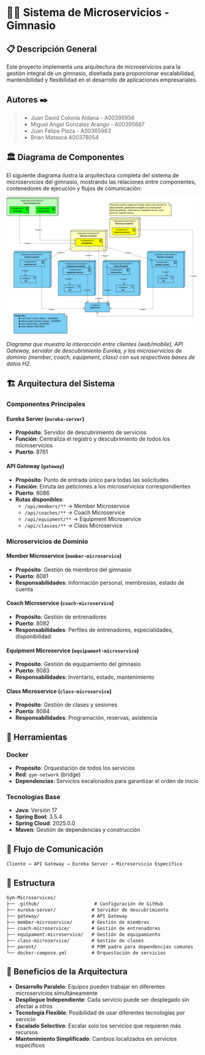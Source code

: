 # 🏋️‍♂️ Sistema de Microservicios - Gimnasio

## 📋 Descripción General

Este proyecto implementa una arquitectura de microservicios para la gestión integral de un gimnasio, diseñada para proporcionar escalabilidad, mantenibilidad y flexibilidad en el desarrollo de aplicaciones empresariales.

## Autores ✒️

> - Juan David Colonia Aldana - A00395956
> - Miguel Angel Gonzalez Arango - A00395687
> - Juan Felipe Plaza - A00365963
> - Brian Matasca A00378054

## 🏛️ Diagrama de Componentes

El siguiente diagrama ilustra la arquitectura completa del sistema de microservicios del gimnasio, mostrando las relaciones entre componentes, contenedores de ejecución y flujos de comunicación:

![Diagrama de Componentes](../images/Gym%20Microservices%20-%20Components%20Diagram.png)

_Diagrama que muestra la interacción entre clientes (web/mobile), API Gateway, servidor de descubrimiento Eureka, y los microservicios de dominio (member, coach, equipment, class) con sus respectivas bases de datos H2._

## 🏗️ Arquitectura del Sistema

### Componentes Principales

#### **Eureka Server** (`eureka-server`)

- **Propósito**: Servidor de descubrimiento de servicios
- **Función**: Centraliza el registro y descubrimiento de todos los microservicios
- **Puerto**: 8761

#### **API Gateway** (`gateway`)

- **Propósito**: Punto de entrada único para todas las solicitudes
- **Función**: Enruta las peticiones a los microservicios correspondientes
- **Puerto**: 8086
- **Rutas disponibles**:
  - `/api/members/**` → Member Microservice
  - `/api/coaches/**` → Coach Microservice
  - `/api/equipment/**` → Equipment Microservice
  - `/api/classes/**` → Class Microservice

### Microservicios de Dominio

#### **Member Microservice** (`member-microservice`)

- **Propósito**: Gestión de miembros del gimnasio
- **Puerto**: 8081
- **Responsabilidades**: Información personal, membresías, estado de cuenta

#### **Coach Microservice** (`coach-microservice`)

- **Propósito**: Gestión de entrenadores
- **Puerto**: 8082
- **Responsabilidades**: Perfiles de entrenadores, especialidades, disponibilidad

#### **Equipment Microservice** (`equipament-microservice`)

- **Propósito**: Gestión de equipamiento del gimnasio
- **Puerto**: 8083
- **Responsabilidades**: Inventario, estado, mantenimiento

#### **Class Microservice** (`class-microservice`)

- **Propósito**: Gestión de clases y sesiones
- **Puerto**: 8084
- **Responsabilidades**: Programación, reservas, asistencia

## 🐳 Herramientas

### Docker

- **Propósito**: Orquestación de todos los servicios
- **Red**: `gym-network` (bridge)
- **Dependencias**: Servicios escalonados para garantizar el orden de inicio

### Tecnologías Base

- **Java**: Versión 17
- **Spring Boot**: 3.5.4
- **Spring Cloud**: 2025.0.0
- **Maven**: Gestión de dependencias y construcción

## 🔄 Flujo de Comunicación

```
Cliente → API Gateway → Eureka Server → Microservicio Específico
```

## 📁 Estructura

```
Gym-Microservices/
├── .github/                    # Configuración de GitHub
├── eureka-server/             # Servidor de descubrimiento
├── gateway/                   # API Gateway
├── member-microservice/       # Gestión de miembros
├── coach-microservice/        # Gestión de entrenadores
├── equipament-microservice/   # Gestión de equipamiento
├── class-microservice/        # Gestión de clases
├── parent/                    # POM padre para dependencias comunes
└── docker-compose.yml         # Orquestación de servicios
```

## 🚀 Beneficios de la Arquitectura

- **Desarrollo Paralelo**: Equipos pueden trabajar en diferentes microservicios simultáneamente
- **Despliegue Independiente**: Cada servicio puede ser desplegado sin afectar a otros
- **Tecnología Flexible**: Posibilidad de usar diferentes tecnologías por servicio
- **Escalado Selectivo**: Escalar solo los servicios que requieren más recursos
- **Mantenimiento Simplificado**: Cambios localizados en servicios específicos
